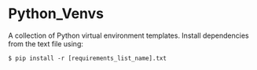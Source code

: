 # Python_Venvs

A collection of Python virtual environment templates. Install dependencies from the text file using:
```
$ pip install -r [requirements_list_name].txt
```
